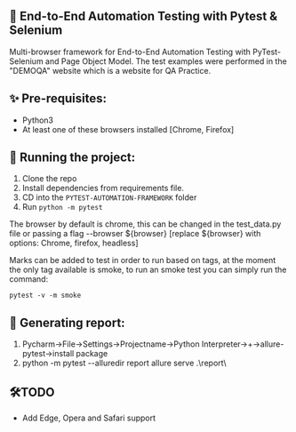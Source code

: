 ## 👋 End-to-End Automation Testing with Pytest & Selenium

Multi-browser framework for End-to-End Automation Testing with PyTest-Selenium and Page Object Model.
The test examples were performed in the "DEMOQA" website which is a website for QA Practice.

## ✨ Pre-requisites:

- Python3
- At least one of these browsers installed [Chrome, Firefox]

## 🔨 Running the project:

1. Clone the repo
2. Install dependencies from requirements file.
3. CD into the `PYTEST-AUTOMATION-FRAMEWORK` folder
4. Run `python -m pytest`  

The browser by default is chrome, this can be changed in the test_data.py file or passing a flag --browser ${browser} 
[replace ${browser} with options: Chrome, firefox, headless]

Marks can be added to test in order to run based on tags, at the moment the only tag available is smoke, to run an smoke test you can simply run the command:

`pytest -v -m smoke`  

## 🔨 Generating report:
1. Pycharm->File->Settings->Projectname->Python Interpreter->+->allure-pytest->install package
2. python -m pytest --alluredir report
allure serve .\report\



## 🛠️TODO

- Add Edge, Opera and Safari support


